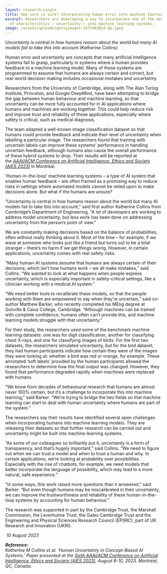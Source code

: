 ```yaml
---
layout: research-single
title: How sure is sure? Incorporating human error into machine learning
excerpt: Researchers are developing a way to incorporate one of the most human
  of characteristics – uncertainty – into machine learning systems.
image: /assets/uploads/gettyimages-1477483014-dp.jpeg
---
```

*Uncertainty is central in how humans reason about the world but many AI models fail to take this into account (Katherine Collins)*

Human error and uncertainty are concepts that many artificial intelligence systems fail to grasp, particularly in systems where a human provides feedback to a machine learning model. Many of these systems are programmed to assume that humans are always certain and correct, but real-world decision-making includes occasional mistakes and uncertainty.

Researchers from the University of Cambridge, along with The Alan Turing Institute, Princeton, and Google DeepMind, have been attempting to bridge the gap between human behaviour and machine learning, so that uncertainty can be more fully accounted for in AI applications where humans and machines are working together. This could help reduce risk and improve trust and reliability of these applications, especially where safety is critical, such as medical diagnosis.

The team adapted a well-known image classification dataset so that humans could provide feedback and indicate their level of uncertainty when labelling a particular image. The researchers found that training with uncertain labels can improve these systems’ performance in handling uncertain feedback, although humans also cause the overall performance of these hybrid systems to drop. Their results will be reported at the *[AAAI/ACM Conference on Artificial Intelligence, Ethics and Society (AIES 2023)](https://www.aies-conference.com/2023/)* in Montréal.

‘Human-in-the-loop’ machine learning systems – a type of AI system that enables human feedback – are often framed as a promising way to reduce risks in settings where automated models cannot be relied upon to make decisions alone. But what if the humans are unsure?

“Uncertainty is central in how humans reason about the world but many AI models fail to take this into account,” said first author Katherine Collins from Cambridge’s Department of Engineering. “A lot of developers are working to address model uncertainty, but less work has been done on addressing uncertainty from the person’s point of view.”

We are constantly making decisions based on the balance of probabilities, often without really thinking about it. Most of the time – for example, if we wave at someone who looks just like a friend but turns out to be a total stranger – there’s no harm if we get things wrong. However, in certain applications, uncertainty comes with real safety risks.

“Many human-AI systems assume that humans are always certain of their decisions, which isn’t how humans work – we all make mistakes,” said Collins. “We wanted to look at what happens when people express uncertainty, which is especially important in safety-critical settings, like a clinician working with a medical AI system.”

“We need better tools to recalibrate these models, so that the people working with them are empowered to say when they’re uncertain,” said co-author Matthew Barker, who recently completed his MEng degree at Gonville & Caius College, Cambridge. “Although machines can be trained with complete confidence, humans often can’t provide this, and machine learning models struggle with that uncertainty.”

For their study, the researchers used some of the benchmark machine learning datasets: one was for digit classification, another for classifying chest X-rays, and one for classifying images of birds. For the first two datasets, the researchers simulated uncertainty, but for the bird dataset, they had human participants indicate how certain they were of the images they were looking at: whether a bird was red or orange, for example. These annotated ‘soft labels’ provided by the human participants allowed the researchers to determine how the final output was changed. However, they found that performance degraded rapidly when machines were replaced with humans.

“We know from decades of behavioural research that humans are almost never 100% certain, but it’s a challenge to incorporate this into machine learning,” said Barker. “We’re trying to bridge the two fields so that machine learning can start to deal with human uncertainty where humans are part of the system.”

The researchers say their results have identified several open challenges when incorporating humans into machine learning models. They are releasing their datasets so that further research can be carried out and uncertainty might be built into machine learning systems.  

“As some of our colleagues so brilliantly put it, uncertainty is a form of transparency, and that’s hugely important,” said Collins. “We need to figure out when we can trust a model and when to trust a human and why. In certain applications, we’re looking at probability over possibilities. Especially with the rise of chatbots, for example, we need models that better incorporate the language of possibility, which may lead to a more natural, safe experience.”

“In some ways, this work raised more questions than it answered,” said Barker. “But even though humans may be miscalibrated in their uncertainty, we can improve the trustworthiness and reliability of these human-in-the-loop systems by accounting for human behaviour.”

The research was supported in part by the Cambridge Trust, the Marshall Commission, the Leverhulme Trust, the Gates Cambridge Trust and the Engineering and Physical Sciences Research Council (EPSRC), part of UK Research and Innovation (UKRI).

 *10 August 2023*

***Reference:**\
Katherine M Collins et al. ‘Human Uncertainty in Concept-Based AI Systems.’ Paper presented at the [Sixth AAAI/ACM Conference on Artificial Intelligence, Ethics and Society (AIES 2023)](https://www.aies-conference.com/2023/), August 8-10, 2023. Montréal, QC, Canada.*